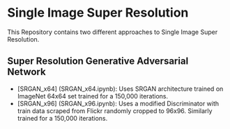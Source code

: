 # Single Image Super Resolution
This Repository contains two different approaches to Single Image Super Resolution.
## Super Resolution Generative Adversarial Network
- [SRGAN_x64] (SRGAN_x64.ipynb): Uses SRGAN architecture trained on ImageNet 64x64 set trained for a 150,000 iterations.
- [SRGAN_x96] (SRGAN_x96.ipynb): Uses a modified Discriminator with train data scraped from Flickr randomly cropped to 96x96. Similarly trained for a 150,000 iterations.
